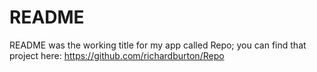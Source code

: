 README
======

README was the working title for my app called Repo; you can find that project here: https://github.com/richardburton/Repo
